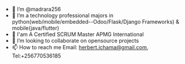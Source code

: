 - 👋 I’m @madrara256
- 👀 I’m a technology professional majors in python(web/mobile/embedded--Odoo/Flask/Django Frameworks) & mobile(java/flutter)
- 🌱 I'am A Certified SCRUM Master APMG International
- 💞️ I’m looking to collaborate on opensource projects
- 📫 How to reach me Email: herbert.ichama@gmail.com, Tel:+256770536185

<!---
madrara256/madrara256 is a ✨ special ✨ repository because its `README.md` (this file) appears on your GitHub profile.
You can click the Preview link to take a look at your changes.
--->

